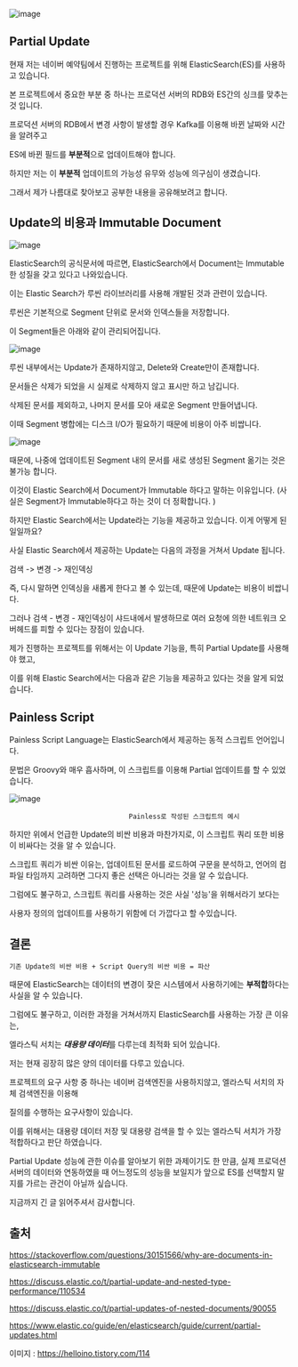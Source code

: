 ![image](https://user-images.githubusercontent.com/43809168/66479431-739c4480-ead7-11e9-9dc3-a374faf9d948.png)

## Partial Update

현재 저는 네이버 예약팀에서 진행하는 프로젝트를 위해 ElasticSearch(ES)를 사용하고 있습니다.

본 프로젝트에서 중요한 부분 중 하나는 프로덕션 서버의 RDB와 ES간의 싱크를 맞추는 것 입니다.

프로덕션 서버의 RDB에서 변경 사항이 발생할 경우 Kafka를 이용해 바뀐 날짜와 시간을 알려주고

ES에 바뀐 필드를 **부분적**으로 업데이트해야 합니다.

하지만 저는 이 **부분적** 업데이트의 가능성 유무와 성능에 의구심이 생겼습니다.

그래서 제가 나름대로 찾아보고 공부한 내용을 공유해보려고 합니다.


## Update의 비용과 Immutable Document

![image](https://user-images.githubusercontent.com/43809168/66479434-74cd7180-ead7-11e9-8a00-ccc89de4448f.png)

ElasticSearch의 공식문서에 따르면, ElasticSearch에서 Document는 Immutable한 성질을 갖고 있다고 나와있습니다.

이는 Elastic Search가 루씬 라이브러리를 사용해 개발된 것과 관련이 있습니다.

루씬은 기본적으로 Segment 단위로 문서와 인덱스들을 저장합니다.

이 Segment들은 아래와 같이 관리되어집니다.

![image](https://user-images.githubusercontent.com/43809168/66479438-772fcb80-ead7-11e9-979d-77e18c096c31.png)

루씬 내부에서는 Update가 존재하지않고, Delete와 Create만이 존재합니다.

문서들은 삭제가 되었을 시 실제로 삭제하지 않고 표시만 하고 남깁니다.

삭제된 문서를 제외하고, 나머지 문서를 모아 새로운 Segment 만들어냅니다.

이때 Segment 병합에는 디스크 I/O가 필요하기 때문에 비용이 아주 비쌉니다.

![image](https://user-images.githubusercontent.com/43809168/66479441-7860f880-ead7-11e9-9cf3-462cb060e2b9.png)

때문에, 나중에 업데이트된 Segment 내의 문서를 새로 생성된 Segment 옮기는 것은 불가능 합니다.

이것이 Elastic Search에서 Document가 Immutable 하다고 말하는 이유입니다. (사실은 Segment가 Immutable하다고 하는 것이 더 정확합니다. )

하지만 Elastic Search에서는 Update라는 기능을 제공하고 있습니다. 이게 어떻게 된 일일까요?

사실 Elastic Search에서 제공하는 Update는 다음의 과정을 거쳐서 Update 됩니다.

검색 -> 변경 -> 재인덱싱

즉, 다시 말하면 인덱싱을 새롭게 한다고 볼 수 있는데, 때문에 Update는 비용이 비쌉니다.

그러나 검색 - 변경 - 재인덱싱이 샤드내에서 발생하므로 여러 요청에 의한 네트워크 오버헤드를 피할 수 있다는 장점이 있습니다.

제가 진행하는 프로젝트를 위해서는 이 Update 기능을, 특히 Partial Update를 사용해야 했고,

이를 위해 Elastic Search에서는 다음과 같은 기능을 제공하고 있다는 것을 알게 되었습니다.

## Painless Script

Painless Script Language는 ElasticSearch에서 제공하는 동적 스크립트 언어입니다.

문법은 Groovy와 매우 흡사하며, 이 스크립트를 이용해 Partial 업데이트를 할 수 있었습니다.

![image](https://user-images.githubusercontent.com/43809168/66479601-d68ddb80-ead7-11e9-8946-20055b8e57bd.png)

                                  Painless로 작성된 스크립트의 예시

하지만 위에서 언급한 Update의 비싼 비용과 마찬가지로, 이 스크립트 쿼리 또한 비용이 비싸다는 것을 알 수 있습니다.

스크립트 쿼리가 비싼 이유는, 업데이트된 문서를 로드하여 구문을 분석하고, 언어의 컴파일 타임까지 고려하면
그다지 좋은 선택은 아니라는 것을 알 수 있습니다.

그럼에도 불구하고, 스크립트 쿼리를 사용하는 것은 사실 '성능'을 위해서라기 보다는 

사용자 정의의 업데이트를 사용하기 위함에 더 가깝다고 할 수있습니다.

## 결론

```기존 Update의 비싼 비용 + Script Query의 비싼 비용 = 파산```


때문에 ElasticSearch는 데이터의 변경이 잦은 시스템에서 사용하기에는 **부적합**하다는 사실을 알 수 있습니다.

그럼에도 불구하고, 이러한 과정을 거쳐서까지 ElasticSearch를 사용하는 가장 큰 이유는,

엘라스틱 서치는 ***대용량 데이터***를 다루는데 최적화 되어 있습니다.

저는 현재 굉장히 많은 양의 데이터를 다루고 있습니다.

프로젝트의 요구 사항 중 하나는 네이버 검색엔진을 사용하지않고, 엘라스틱 서치의 자체 검색엔진을 이용해

질의를 수행하는 요구사항이 있습니다.

이를 위해서는 대용량 데이터 저장 및 대용량 검색을 할 수 있는 엘라스틱 서치가 가장 적합하다고 판단 하였습니다.

Partial Update 성능에 관한 이슈를 알아보기 위한 과제이기도 한 만큼, 실제 프로덕션 서버의 데이터와 연동하였을 때 어느정도의 성능을 보일지가 앞으로 ES를 선택할지 말지를 가르는 관건이 아닐까 싶습니다.

지금까지 긴 글 읽어주셔서 감사합니다.

## 출처

https://stackoverflow.com/questions/30151566/why-are-documents-in-elasticsearch-immutable

https://discuss.elastic.co/t/partial-update-and-nested-type-performance/110534

https://discuss.elastic.co/t/partial-updates-of-nested-documents/90055

https://www.elastic.co/guide/en/elasticsearch/guide/current/partial-updates.html

이미지 : https://helloino.tistory.com/114
